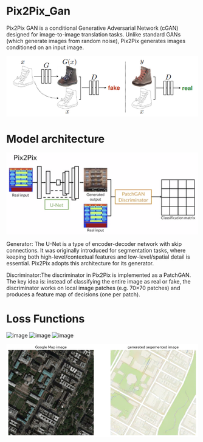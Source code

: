 # Pix2Pix_Gan
Pix2Pix GAN is a conditional Generative Adversarial Network (cGAN) designed for image-to-image translation tasks. Unlike standard GANs (which generate images from random noise), Pix2Pix generates images conditioned on an input image.

![](https://github.com/shree180103/Pixel_Gan/blob/main/imgs/Screenshot%202025-09-20%20232123.png)

# Model architecture
![](https://github.com/shree180103/Pixel_Gan/blob/main/imgs/image.png)

Generator: The U-Net is a type of encoder-decoder network with skip connections. It was originally introduced for segmentation tasks, where keeping both high-level/contextual features and low-level/spatial detail is essential. Pix2Pix adopts this architecture for its generator.

Discriminator:The discriminator in Pix2Pix is implemented as a PatchGAN. The key idea is: instead of classifying the entire image as real or fake, the discriminator works on local image patches (e.g. 70×70 patches) and produces a feature map of decisions (one per patch).

# Loss Functions

<img width="1228" height="114" alt="image" src="https://github.com/user-attachments/assets/5942a186-13ed-4380-94cc-ead5d6a2ab1b" />
<img width="678" height="172" alt="image" src="https://github.com/user-attachments/assets/23198d90-0f3f-4656-b85a-6d763896b9ce" />
<img width="779" height="153" alt="image" src="https://github.com/user-attachments/assets/e8405860-b632-4807-b777-5ffc551ed489" />


![scdqcq](./output_satalite%20images.png)
